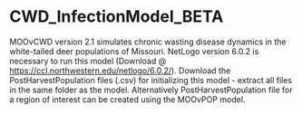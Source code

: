 # CWD_InfectionModel_BETA
MOOvCWD version 2.1 simulates chronic wasting disease dynamics in the white-tailed deer populations of Missouri. 
NetLogo version 6.0.2 is necessary to run this model (Download @ https://ccl.northwestern.edu/netlogo/6.0.2/).
Download the PostHarvestPopulation files (.csv) for initializing this model - extract all files in the same folder as the model.
Alternatively PostHarvestPopulation file for a region of interest can be created using the MOOvPOP model.

